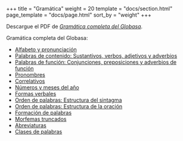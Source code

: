 +++
title = "Gramática"
weight = 20
template = "docs/section.html"
page_template = "docs/page.html"
sort_by = "weight"
+++

Descargue el PDF de [_Gramática completa del Globasa_](SPA_Kompleto%20Gramati%20fe%20Globasa_Mesi%2010%202024.pdf).

Gramática completa del Globasa:
* [Alfabeto y pronunciación](abece-ji-lafuzu)
* [Palabras de contenido: Sustantivos, verbos, adjetivos y adverbios](inharelexi)
* [Palabras de función: Conjunciones, preposiciones y adverbios de función](gramatilexi)
* [Pronombres](pornamelexi)
* [Correlativos](tabellexi)
* [Números y meses del año](numer-ji-mesi)
* [Formas verbales](falelexili-morfo)
* [Orden de palabras: Estructura del sintagma](jumlemonli-estrutur)
* [Orden de palabras: Estructura de la oración](jumleli-estrutur)
* [Formación de palabras](lexikostrui)
* [Morfemas truncados](ofkatado-morfomon)
* [Abreviaturas](kurtogixey)
* [Clases de palabras](lexiklase)

<!-- <a href="{{ page.url }}:pdf" title="Enviar a PDF"><i class="fa fa-file-pdf-o"></i></a> -->
